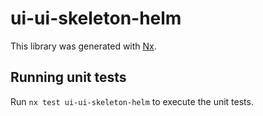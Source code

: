 # ui-ui-skeleton-helm

This library was generated with [Nx](https://nx.dev).

## Running unit tests

Run `nx test ui-ui-skeleton-helm` to execute the unit tests.
